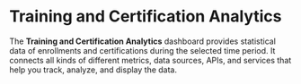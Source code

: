 # Training and Certification Analytics

The **Training and Certification Analytics** dashboard provides statistical data of enrollments and certifications during the selected time period. It connects all kinds of different metrics, data sources, APIs, and services that help you track, analyze, and display the data.
